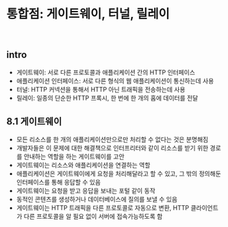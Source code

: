 # 통합점: 게이트웨이, 터널, 릴레이

<br>

## intro

- 게이트웨이: 서로 다른 프로토콜과 애플리케이션 간의 HTTP 인터페이스
- 애플리케이션 인터페이스: 서로 다른 형식의 웹 애플리케이션이 통신하는데 사용
- 터널: HTTP 커넥션을 통해서 HTTP 아닌 트래픽을 전송하는데 사용
- 릴레이: 일종의 단순한 HTTP 프록시, 한 번에 한 개의 홉에 데이터를 전달

## 8.1 게이트웨이
- 모든 리소스를 한 개의 애플리케이션만으로만 처리할 수 없다는 것은 분명해짐
- 개발자들은 이 문제에 대한 해결책으로 인터프리터와 같이 리소스를 받기 위한 경로를 안내하는 역할을 하는 게이트웨이를 고안
- 게이트웨이는 리소스와 애플리케이션을 연결하는 역할
- 애플리케이션은 게이트웨이에게 요청을 처리해달라고 할 수 있고, 그 밖의 정의해둔 인터페이스를 통해 응답할 수 있음
- 게이트웨이는 요청을 받고 응답을 보내는 포털 같이 동작
- 동적인 콘텐츠를 생성하거나 데이터베이스에 질의를 보낼 수 있음
- 게이트웨이는 HTTP 트래픽을 다른 프로토콜로 자동으로 변환, HTTP 클라이언트가 다른 프로토콜을 알 필요 없이 서버에 접속가능하도록 함

